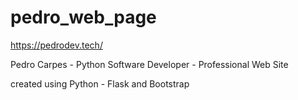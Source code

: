 # pedro_web_page

https://pedrodev.tech/

Pedro Carpes - Python Software Developer - Professional Web Site

created using Python - Flask and Bootstrap 
